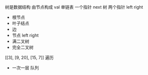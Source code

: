 树是数据结构
由节点构成
val 
单链表  一个指针  next
树      两个指针  left right

- 根节点
- 叶子结点
- 边
- 节点 left right
- 满二叉树
- 完全二叉树

[[3], [9, 20], [15, 7]]
遍历
- 一次一层  队列                                                
